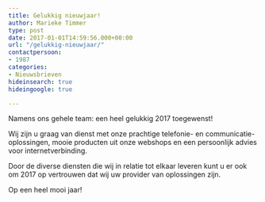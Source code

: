 ```yaml
---
title: Gelukkig nieuwjaar!
author: Marieke Timmer
type: post
date: 2017-01-01T14:59:56.000+00:00
url: "/gelukkig-nieuwjaar/"
contactpersoon:
- 1987
categories:
- Nieuwsbrieven
hideinsearch: true
hideingoogle: true

---
```

Namens ons gehele team: een heel gelukkig 2017 toegewenst!

Wij zijn u graag van dienst met onze prachtige telefonie- en communicatie-oplossingen, mooie producten uit onze webshops en een persoonlijk advies voor internetverbinding.
  
Door de diverse diensten die wij in relatie tot elkaar leveren kunt u er ook om 2017 op vertrouwen dat wij uw provider van oplossingen zijn.
  
Op een heel mooi jaar!